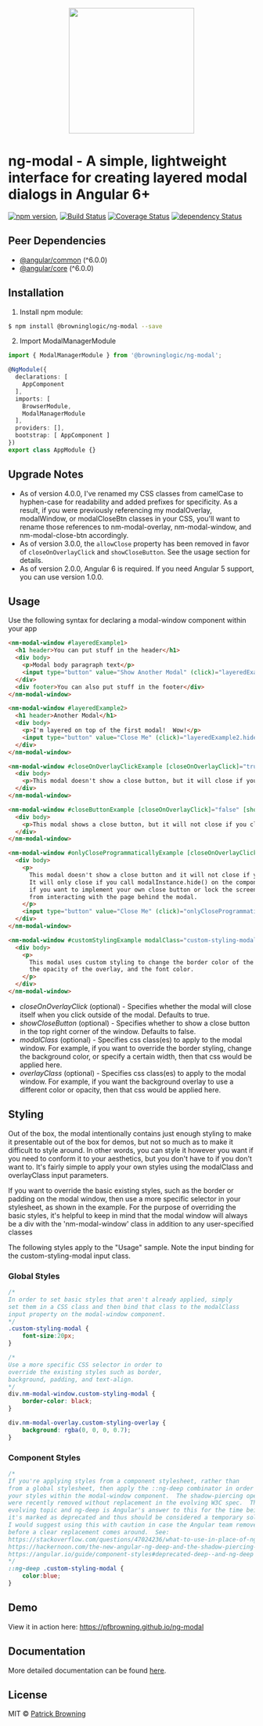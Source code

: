 <p align="center">
  <img height="256px" width="256px" style="text-align: center;" src="https://cdn.rawgit.com/pfbrowning/ng-modal/master/demo/src/assets/logo.svg">
</p>

# ng-modal - A simple, lightweight interface for creating layered modal dialogs in Angular 6+

[![npm version](https://badge.fury.io/js/%40browninglogic%2Fng-modal.svg)](https://badge.fury.io/js/%40browninglogic%2Fng-modal),
[![Build Status](https://travis-ci.org/pfbrowning/ng-modal.svg?branch=master)](https://travis-ci.org/pfbrowning/ng-modal)
[![Coverage Status](https://coveralls.io/repos/github/pfbrowning/ng-modal/badge.svg?branch=master)](https://coveralls.io/github/pfbrowning/ng-modal?branch=master)
[![dependency Status](https://david-dm.org/pfbrowning/ng-modal/status.svg?path=projects%2Fng-modal)](https://david-dm.org/pfbrowning/ng-modal)

## Peer Dependencies
* [@angular/common](https://www.npmjs.com/package/@angular/common) (^6.0.0)
* [@angular/core](https://www.npmjs.com/package/@angular/core) (^6.0.0)

## Installation

1. Install npm module:
```bash
$ npm install @browninglogic/ng-modal --save
```

2. Import ModalManagerModule
```typescript
import { ModalManagerModule } from '@browninglogic/ng-modal';

@NgModule({
  declarations: [
    AppComponent
  ],
  imports: [
    BrowserModule,
    ModalManagerModule
  ],
  providers: [],
  bootstrap: [ AppComponent ]
})
export class AppModule {}
```
## Upgrade Notes
* As of version 4.0.0, I've renamed my CSS classes from camelCase to hyphen-case
for readability and added prefixes for specificity.  As a result, if you were 
previously referencing my modalOverlay, modalWindow, or modalCloseBtn classes 
in your CSS, you'll want to rename those references to nm-modal-overlay, 
nm-modal-window, and nm-modal-close-btn accordingly.
* As of version 3.0.0, the `allowClose` property has been removed in favor of 
`closeOnOverlayClick` and `showCloseButton`.  See the usage section for details.
* As of version 2.0.0, Angular 6 is required.  If you need Angular 5 support,
you can use version 1.0.0.

## Usage

Use the following syntax for declaring a modal-window component within your app

```html
<nm-modal-window #layeredExample1>
  <h1 header>You can put stuff in the header</h1>
  <div body>
    <p>Modal body paragraph text</p>
    <input type="button" value="Show Another Modal" (click)="layeredExample2.show()" />
  </div>
  <div footer>You can also put stuff in the footer</div>
</nm-modal-window>

<nm-modal-window #layeredExample2>
  <h1 header>Another Modal</h1>
  <div body>
    <p>I'm layered on top of the first modal!  Wow!</p>
    <input type="button" value="Close Me" (click)="layeredExample2.hide()" />
  </div>
</nm-modal-window>

<nm-modal-window #closeOnOverlayClickExample [closeOnOverlayClick]="true" [showCloseButton]="false">
  <div body>
    <p>This modal doesn't show a close button, but it will close if you click on the grey overlay.</p>
  </div>
</nm-modal-window>

<nm-modal-window #closeButtonExample [closeOnOverlayClick]="false" [showCloseButton]="true">
  <div body>
    <p>This modal shows a close button, but it will not close if you click on the grey overlay.</p>
  </div>
</nm-modal-window>

<nm-modal-window #onlyCloseProgrammaticallyExample [closeOnOverlayClick]="false" [showCloseButton]="false">
  <div body>
    <p>
      This modal doesn't show a close button and it will not close if you click on the grey overlay.
      It will only close if you call modalInstance.hide() on the component instance.  This is useful
      if you want to implement your own close button or lock the screen to prevent the user
      from interacting with the page behind the modal.
    </p>
    <input type="button" value="Close Me" (click)="onlyCloseProgrammaticallyExample.hide()" />
  </div>
</nm-modal-window>

<nm-modal-window #customStylingExample modalClass="custom-styling-modal" overlayClass="custom-styling-overlay">
  <div body>
    <p>
      This modal uses custom styling to change the border color of the modal window, 
      the opacity of the overlay, and the font color.
    </p>
  </div>
</nm-modal-window>
```
* *closeOnOverlayClick* (optional) - Specifies whether the modal will close itself when you
click outside of the modal.  Defaults to true.
* *showCloseButton* (optional) - Specifies whether to show a close button in the top right corner
of the window.  Defaults to false.
* *modalClass* (optional) - Specifies css class(es) to apply to the modal window.  For example, 
if you want to override the border styling, change the background color, or specify a certain 
width, then that css would be applied here.
* *overlayClass* (optional) - Specifies css class(es) to apply to the modal window.  For example,
if you want the background overlay to use a different color or opacity, then that css would 
be applied here.

## Styling
Out of the box, the modal intentionally contains just enough styling to make it presentable
out of the box for demos, but not so much as to make it difficult to style around.  In other 
words, you can style it however you want if you need to conform it to your aesthetics, but you 
don't have to if you don't want to.  It's fairly simple to apply your own styles using the modalClass 
and overlayClass input parameters.

If you want to override the basic existing styles, such as the border or padding on the modal window, 
then use a more specific selector in your stylesheet, as shown in the example.  For the purpose 
of overriding the basic styles, it's helpful to keep in mind that the modal window will always be a 
div with the 'nm-modal-window' class in addition to any user-specified classes

The following styles apply to the "Usage" sample.  Note the input binding for the
custom-styling-modal input class.

### Global Styles
```css
/*
In order to set basic styles that aren't already applied, simply
set them in a CSS class and then bind that class to the modalClass
input property on the modal-window component.
*/
.custom-styling-modal {
    font-size:20px;
}

/*
Use a more specific CSS selector in order to 
override the existing styles such as border, 
background, padding, and text-align.
*/
div.nm-modal-window.custom-styling-modal {
    border-color: black;
}

div.nm-modal-overlay.custom-styling-overlay {
    background: rgba(0, 0, 0, 0.7);
}
```
### Component Styles
```css
/*
If you're applying styles from a component stylesheet, rather than
from a global stylesheet, then apply the ::ng-deep combinator in order to apply 
your styles within the modal-window component.  The shadow-piercing operators 
were recently removed without replacement in the evolving W3C spec.  This is an 
evolving topic and ng-deep is Angular's answer to this for the time being, although 
it's marked as deprecated and thus should be considered a temporary solution.  
I would suggest using this with caution in case the Angular team removes ng-deep 
before a clear replacement comes around.  See:
https://stackoverflow.com/questions/47024236/what-to-use-in-place-of-ng-deep
https://hackernoon.com/the-new-angular-ng-deep-and-the-shadow-piercing-combinators-deep-and-drop-4b088dbe459
https://angular.io/guide/component-styles#deprecated-deep--and-ng-deep
*/
::ng-deep .custom-styling-modal {
    color:blue;
}
```

## Demo
View it in action here: https://pfbrowning.github.io/ng-modal

## Documentation
More detailed documentation can be found <a href="https://pfbrowning.github.io/ng-modal/doc/">here</a>.

## License

MIT © [Patrick Browning](mailto:patrick@browninglogic.com)